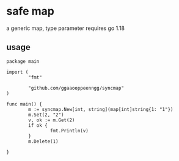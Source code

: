 # safe map

a generic map, type parameter requires go 1.18

## usage
```
package main

import (
        "fmt"

        "github.com/ggaaooppeenngg/syncmap"
)

func main() {
        m := syncmap.New[int, string](map[int]string{1: "1"})
        m.Set(2, "2")
        v, ok := m.Get(2)
        if ok {
                fmt.Println(v)
        }
        m.Delete(1)

}
```
